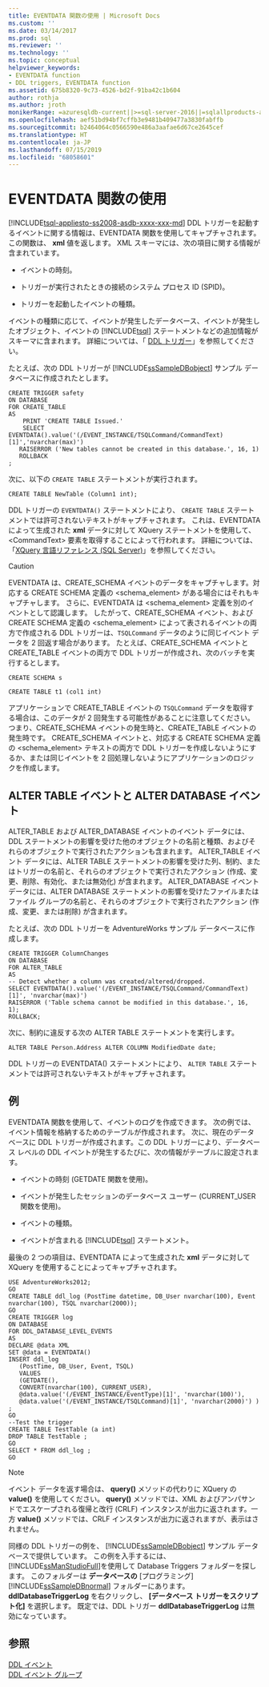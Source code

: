```yaml
---
title: EVENTDATA 関数の使用 | Microsoft Docs
ms.custom: ''
ms.date: 03/14/2017
ms.prod: sql
ms.reviewer: ''
ms.technology: ''
ms.topic: conceptual
helpviewer_keywords:
- EVENTDATA function
- DDL triggers, EVENTDATA function
ms.assetid: 675b8320-9c73-4526-bd2f-91ba42c1b604
author: rothja
ms.author: jroth
monikerRange: =azuresqldb-current||>=sql-server-2016||=sqlallproducts-allversions||>=sql-server-linux-2017||=azuresqldb-mi-current
ms.openlocfilehash: aef51bd94bf7cffb3e9481b409477a3830fabffb
ms.sourcegitcommit: b2464064c0566590e486a3aafae6d67ce2645cef
ms.translationtype: HT
ms.contentlocale: ja-JP
ms.lasthandoff: 07/15/2019
ms.locfileid: "68058601"
---
```

# <a name="use-the-eventdata-function"></a>EVENTDATA 関数の使用
[!INCLUDE[tsql-appliesto-ss2008-asdb-xxxx-xxx-md](../../includes/tsql-appliesto-ss2008-asdb-xxxx-xxx-md.md)]
  DDL トリガーを起動するイベントに関する情報は、EVENTDATA 関数を使用してキャプチャされます。 この関数は、 **xml** 値を返します。 XML スキーマには、次の項目に関する情報が含まれています。  
  
-   イベントの時刻。  
  
-   トリガーが実行されたときの接続のシステム プロセス ID (SPID)。  
  
-   トリガーを起動したイベントの種類。  
  
 イベントの種類に応じて、イベントが発生したデータベース、イベントが発生したオブジェクト、イベントの [!INCLUDE[tsql](../../includes/tsql-md.md)] ステートメントなどの追加情報がスキーマに含まれます。 詳細については、「 [DDL トリガー](../../relational-databases/triggers/ddl-triggers.md)」を参照してください。  
  
 たとえば、次の DDL トリガーが [!INCLUDE[ssSampleDBobject](../../includes/sssampledbobject-md.md)] サンプル データベースに作成されたとします。  
  
```  
CREATE TRIGGER safety   
ON DATABASE   
FOR CREATE_TABLE   
AS   
    PRINT 'CREATE TABLE Issued.'  
    SELECT EVENTDATA().value('(/EVENT_INSTANCE/TSQLCommand/CommandText)[1]','nvarchar(max)')  
   RAISERROR ('New tables cannot be created in this database.', 16, 1)   
   ROLLBACK  
;  
```  
  
 次に、以下の `CREATE TABLE` ステートメントが実行されます。  
  
 `CREATE TABLE NewTable (Column1 int);`  
  
 DDL トリガーの `EVENTDATA()` ステートメントにより、 `CREATE TABLE` ステートメントでは許可されないテキストがキャプチャされます。 これは、EVENTDATA によって生成された **xml** データに対して XQuery ステートメントを使用して、\<CommandText> 要素を取得することによって行われます。 詳細については、「[XQuery 言語リファレンス &#40;SQL Server&#41;](../../xquery/xquery-language-reference-sql-server.md)」を参照してください。  
  
> [!CAUTION]  
>  EVENTDATA は、CREATE_SCHEMA イベントのデータをキャプチャします。対応する CREATE SCHEMA 定義の <schema_element> がある場合にはそれもキャプチャします。 さらに、EVENTDATA は <schema_element> 定義を別のイベントとして認識します。 したがって、CREATE_SCHEMA イベント、および CREATE SCHEMA 定義の <schema_element> によって表されるイベントの両方で作成される DDL トリガーは、`TSQLCommand` データのように同じイベント データを 2 回返す場合があります。 たとえば、CREATE_SCHEMA イベントと CREATE_TABLE イベントの両方で DDL トリガーが作成され、次のバッチを実行するとします。  
>   
>  `CREATE SCHEMA s`  
>   
>  `CREATE TABLE t1 (col1 int)`  
>   
>  アプリケーションで CREATE_TABLE イベントの `TSQLCommand` データを取得する場合は、このデータが 2 回発生する可能性があることに注意してください。つまり、CREATE_SCHEMA イベントの発生時と、CREATE_TABLE イベントの発生時です。 CREATE_SCHEMA イベントと、対応する CREATE SCHEMA 定義の <schema_element> テキストの両方で DDL トリガーを作成しないようにするか、または同じイベントを 2 回処理しないようにアプリケーションのロジックを作成します。  
  
## <a name="alter-table-and-alter-database-events"></a>ALTER TABLE イベントと ALTER DATABASE イベント  
 ALTER_TABLE および ALTER_DATABASE イベントのイベント データには、DDL ステートメントの影響を受けた他のオブジェクトの名前と種類、およびそれらのオブジェクトで実行されたアクションも含まれます。 ALTER_TABLE イベント データには、ALTER TABLE ステートメントの影響を受けた列、制約、またはトリガーの名前と、それらのオブジェクトで実行されたアクション (作成、変更、削除、有効化、または無効化) が含まれます。 ALTER_DATABASE イベント データには、ALTER DATABASE ステートメントの影響を受けたファイルまたはファイル グループの名前と、それらのオブジェクトで実行されたアクション (作成、変更、または削除) が含まれます。  
  
 たとえば、次の DDL トリガーを AdventureWorks サンプル データベースに作成します。  
  
```  
CREATE TRIGGER ColumnChanges  
ON DATABASE   
FOR ALTER_TABLE  
AS  
-- Detect whether a column was created/altered/dropped.  
SELECT EVENTDATA().value('(/EVENT_INSTANCE/TSQLCommand/CommandText)[1]', 'nvarchar(max)')  
RAISERROR ('Table schema cannot be modified in this database.', 16, 1);  
ROLLBACK;  
```  
  
 次に、制約に違反する次の ALTER TABLE ステートメントを実行します。  
  
```  
ALTER TABLE Person.Address ALTER COLUMN ModifiedDate date;   
```  
  
 DDL トリガーの EVENTDATA() ステートメントにより、 `ALTER TABLE` ステートメントでは許可されないテキストがキャプチャされます。  
  
## <a name="example"></a>例  
 EVENTDATA 関数を使用して、イベントのログを作成できます。 次の例では、イベント情報を格納するためのテーブルが作成されます。 次に、現在のデータベースに DDL トリガーが作成されます。この DDL トリガーにより、データベース レベルの DDL イベントが発生するたびに、次の情報がテーブルに設定されます。  
  
-   イベントの時刻 (GETDATE 関数を使用)。  
  
-   イベントが発生したセッションのデータベース ユーザー (CURRENT_USER 関数を使用)。  
  
-   イベントの種類。  
  
-   イベントが含まれる [!INCLUDE[tsql](../../includes/tsql-md.md)] ステートメント。  
  
 最後の 2 つの項目は、EVENTDATA によって生成された **xml** データに対して XQuery を使用することによってキャプチャされます。  
  
```  
USE AdventureWorks2012;  
GO  
CREATE TABLE ddl_log (PostTime datetime, DB_User nvarchar(100), Event nvarchar(100), TSQL nvarchar(2000));  
GO  
CREATE TRIGGER log   
ON DATABASE   
FOR DDL_DATABASE_LEVEL_EVENTS   
AS  
DECLARE @data XML  
SET @data = EVENTDATA()  
INSERT ddl_log   
   (PostTime, DB_User, Event, TSQL)   
   VALUES   
   (GETDATE(),   
   CONVERT(nvarchar(100), CURRENT_USER),   
   @data.value('(/EVENT_INSTANCE/EventType)[1]', 'nvarchar(100)'),   
   @data.value('(/EVENT_INSTANCE/TSQLCommand)[1]', 'nvarchar(2000)') ) ;  
GO  
--Test the trigger  
CREATE TABLE TestTable (a int)  
DROP TABLE TestTable ;  
GO  
SELECT * FROM ddl_log ;  
GO  
```  
  
> [!NOTE]  
>  イベント データを返す場合は、 **query()** メソッドの代わりに XQuery の **value()** を使用してください。 **query()** メソッドでは、XML およびアンパサンドでエスケープされる復帰と改行 (CRLF) インスタンスが出力に返されます。一方 **value()** メソッドでは、CRLF インスタンスが出力に返されますが、表示はされません。  
  
 同様の DDL トリガーの例を、 [!INCLUDE[ssSampleDBobject](../../includes/sssampledbobject-md.md)] サンプル データベースで提供しています。 この例を入手するには、 [!INCLUDE[ssManStudioFull](../../includes/ssmanstudiofull-md.md)]を使用して Database Triggers フォルダーを探します。 このフォルダーは **データベースの** [プログラミング] [!INCLUDE[ssSampleDBnormal](../../includes/sssampledbnormal-md.md)] フォルダーにあります。 **ddlDatabaseTriggerLog** を右クリックし、 **[データベース トリガーをスクリプト化]** を選択します。 既定では、DDL トリガー **ddlDatabaseTriggerLog** は無効になっています。  
  
## <a name="see-also"></a>参照  
 [DDL イベント](../../relational-databases/triggers/ddl-events.md)   
 [DDL イベント グループ](../../relational-databases/triggers/ddl-event-groups.md)  
  
  
